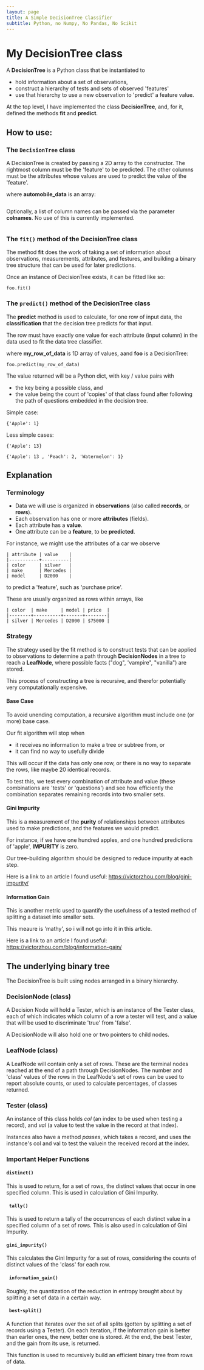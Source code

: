 ```yaml
---
layout: page
title: A Simple DecisionTree Classifier
subtitle: Python, no Numpy, No Pandas, No Scikit
---
```


# My DecisionTree class

A **DecisionTree** is a Python class that be instantiated to
- hold information about a set of observations,
- construct a hierarchy of tests and sets of observed 'features'
- use that hierarchy to use a new observation to 'predict' a feature value.

At the top level, I have implemented the class **DecisionTree**, and, for it, defined the methods **fit** and **predict**.

## How to use:

### The ```DecisionTree``` class

A DecisionTree is created by passing a 2D array to the constructor.
The rightmost column must be the 'feature' to be predicted.
The other columns must be the attributes whose values are used to predict the value of the 'feature'.

where **automobile_data** is an array:

```foo = DecisionTree(automobile_data)
```


Optionally, a list of column names can be passed via the parameter **colnames**.  No use of this is currently implemented.

```foo = DecisionTree(automobile_data, colnames = my_list_of_column_names)
```

### The ```fit()``` method of the DecisionTree class

The method **fit** does the work of taking a set of information about observations, measurements, attributes, and festures, and building a binary tree structure that can be used for later predictions.

Once an instance of DecisionTree exists, it can be fitted like so:

```
foo.fit()
```

### The ```predict()``` method of the DecisionTree class

The **predict** method is used to calculate, for one row of input data, the **classification** that the decision tree predicts for that input.

The row must have exactly one value for each attribute (input column) in the data used to fit the data tree classifier.

where **my_row_of_data** is 1D array of values, aand **foo** is a DecisionTree: 

```
foo.predict(my_row_of_data)
```

The value returned will be a Python dict, with key / value pairs with 
- the key being a possible class, and 
- the value being the count of 'copies' of that class found after following the path of questions embedded in the decision tree.

Simple case:

```
{'Apple': 1}
```

Less simple cases:

```
{'Apple': 13}
```

```
{'Apple': 13 , 'Peach': 2, 'Watermelon': 1}
```

## Explanation

### Terminology

- Data we will use is organized in **observations** (also called **records**, or **rows**).
- Each observation has one or more **attributes** (fields).
- Each attribute has a **value**.
- One attribute can be a **feature**, to be **predicted**.

For instance, we might use the attributes of a car we observe 
```
| attribute | value    |
|-----------+----------|
| color     | silver   |
| make      | Mercedes |
| model     | D2000    |
```
to predict a 'feature', such as 'purchase price'.

These are usually organized as rows within arrays, like

```
| color  | make     | model | price  |
|--------+----------+-------+--------|
| silver | Mercedes | D2000 | $75000 |
```

### Strategy

The strategy used by the fit method is to construct tests that can be applied to observations to determine a path through **DecisionNodes** in a tree to reach a **LeafNode**, where possible facts ("dog", 'vampire", "vanilla") are stored.

This process of constructing a tree is recursive, and therefor potentially very computationally expensive.

#### Base Case
To avoid unending computation, a recursive algorithm must include one (or more) base case.

Our fit algorithm will stop when 
- it receives no information to make a tree or subtree from, or 
- it can find no way to usefully divide 

This will occur if the data has only one row, or there is no way to separate the rows, like maybe 20 identical records.

To test this, we test every combination of attribute and value (these combinations are 'tests' or 'questions') and see how efficiently the combination separates remaining records into two smaller sets.

#### Gini Impurity

This is a measurement of the **purity** of relationships between attributes used to make predictions, and the features we would predict.

For instance, if we have one hundred apples, and one hundred predictions of 'apple', **IMPURITY** is zero.

Our tree-building algorithm should be designed to reduce impurity at each step.

Here is a link to an article I found useful: https://victorzhou.com/blog/gini-impurity/

#### Information Gain

This is another metric used to quantify the usefulness of a tested method of splitting a dataset into smaller sets.

This meaure is 'mathy', so i will not go into it in this article.

Here is a link to an article I found useful: https://victorzhou.com/blog/information-gain/


## The underlying binary tree

The DecisionTree is built using nodes arranged in a binary hierarchy.


### DecisionNode (class)

A Decision Node will hold a Tester, which is an instance of the Tester class, each of which indicates which column of a row a tester will test, and a value that will be used to discriminate 'true' from 'false'.

A DecisionNode will also hold one or two pointers to child nodes.

### LeafNode (class) 

A LeafNode will contain only a set of rows. These are the terminal nodes reached at the end of a path through DecisionNodes. The number and 'class' values of the rows in the LeafNode's set of rows can be used to report absolute counts, or used to calculate percentages, of classes returned.

### Tester (class)
An instance of this class holds *col* (an index to be used when testing a record), and *val* (a value to test the value in the record at that index).

Instances also have a method *passes*, which takes a record, and uses the instance's col and val to test the valuein the received record at the index.

### Important Helper Functions

#### ```distinct()```

This is used to return, for a set of rows, the distinct values that occur in one specified column.  This is used in calculation of Gini Impurity.

#### ``` tally()```

This is used to return a tally of the occurrences of each distinct value in a specified column of a set of rows.  This is also used in calculation of Gini Impurity.

#### ```gini_impurity()```

This calculates the Gini Impurity for a set of rows, considering the counts of distinct values of the 'class' for each row.

#### ``` information_gain()```

Roughly, the quantization of the reduction in entropy brought about by splitting a set of data in a certain way.

#### ``` best-split()```

A function that iterates over the set of all splits (gotten by splitting a set of records using a Tester). On each iteration, if the information gain is better than earler ones, the new, better one is stored. At the end, the best Tester, and the gain from its use, is returned.

This function is used to recursively build an efficient binary tree from rows of data.
 
